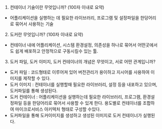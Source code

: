 1. 컨테이너 기술이란 무엇입니까? (100자 이내로 요약)
- 어플리케이션을 실행하는 데 필요한 라이브러리, 프로그램 및 설정파일을 한덩어리로 묶어서 사용하는 기술 

2. 도커란 무엇입니까? (100자 이내로 요약)
- 컨테이너 내에 어플리케이션, 시스템 환경설정, 의존성을 하나로 묶어서 어떤곳에서도 쉽게 배포하고 안정적으로 구동시킬수 있는 툴.

3. 도커 파일, 도커 이미지, 도커 컨테이너의 개념은 무엇이고, 서로 어떤 관계입니까?
- 도커 파일 : 코드형태로 이루어져 있어 버전관리가 용이하고 지시어를 사용하여 이미지를 제작할 수 있다.
- 도커 이미지 : 컨테이너를 실행할때 필요한 라이브러리, 설정 등을 내포하고 있으며, 도커파일를 통해 생성된다. 
- 도커 컨테이너 : 어플리케이션을 실행하는데 필요한 라이브러리, 프로그램, 환경설정파일 등을 한덩어리로 묶어서 사용할 수 있게 한다. 용도별로 컨테이너를 조합하여 마이크로서비스 아키텍처 형태로 구성할 수있다.
- 도커파일을 통해 도커이미지를 생성하고 생성된 이미지로 도커 컨테이너가 실행된다.